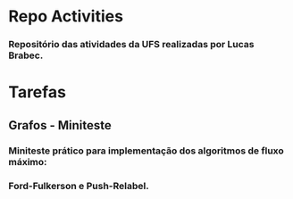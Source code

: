 ﻿
# Repo Activities

### Repositório das atividades da UFS realizadas por Lucas Brabec.

# Tarefas
## Grafos - Miniteste
### Miniteste prático para implementação dos algoritmos de fluxo máximo:
### Ford-Fulkerson e Push-Relabel.

